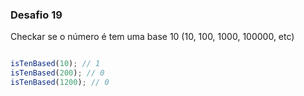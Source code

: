 ### Desafio 19

Checkar se o número é tem uma base 10 (10, 100, 1000, 100000, etc)

```js

isTenBased(10); // 1
isTenBased(200); // 0
isTenBased(1200); // 0
```